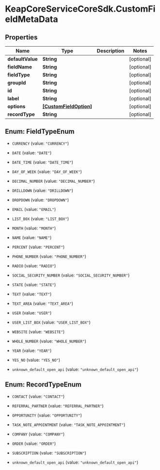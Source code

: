 # KeapCoreServiceCoreSdk.CustomFieldMetaData

## Properties

Name | Type | Description | Notes
------------ | ------------- | ------------- | -------------
**defaultValue** | **String** |  | [optional] 
**fieldName** | **String** |  | [optional] 
**fieldType** | **String** |  | [optional] 
**groupId** | **String** |  | [optional] 
**id** | **String** |  | [optional] 
**label** | **String** |  | [optional] 
**options** | [**[CustomFieldOption]**](CustomFieldOption.md) |  | [optional] 
**recordType** | **String** |  | [optional] 



## Enum: FieldTypeEnum


* `CURRENCY` (value: `"CURRENCY"`)

* `DATE` (value: `"DATE"`)

* `DATE_TIME` (value: `"DATE_TIME"`)

* `DAY_OF_WEEK` (value: `"DAY_OF_WEEK"`)

* `DECIMAL_NUMBER` (value: `"DECIMAL_NUMBER"`)

* `DRILLDOWN` (value: `"DRILLDOWN"`)

* `DROPDOWN` (value: `"DROPDOWN"`)

* `EMAIL` (value: `"EMAIL"`)

* `LIST_BOX` (value: `"LIST_BOX"`)

* `MONTH` (value: `"MONTH"`)

* `NAME` (value: `"NAME"`)

* `PERCENT` (value: `"PERCENT"`)

* `PHONE_NUMBER` (value: `"PHONE_NUMBER"`)

* `RADIO` (value: `"RADIO"`)

* `SOCIAL_SECURITY_NUMBER` (value: `"SOCIAL_SECURITY_NUMBER"`)

* `STATE` (value: `"STATE"`)

* `TEXT` (value: `"TEXT"`)

* `TEXT_AREA` (value: `"TEXT_AREA"`)

* `USER` (value: `"USER"`)

* `USER_LIST_BOX` (value: `"USER_LIST_BOX"`)

* `WEBSITE` (value: `"WEBSITE"`)

* `WHOLE_NUMBER` (value: `"WHOLE_NUMBER"`)

* `YEAR` (value: `"YEAR"`)

* `YES_NO` (value: `"YES_NO"`)

* `unknown_default_open_api` (value: `"unknown_default_open_api"`)





## Enum: RecordTypeEnum


* `CONTACT` (value: `"CONTACT"`)

* `REFERRAL_PARTNER` (value: `"REFERRAL_PARTNER"`)

* `OPPORTUNITY` (value: `"OPPORTUNITY"`)

* `TASK_NOTE_APPOINTMENT` (value: `"TASK_NOTE_APPOINTMENT"`)

* `COMPANY` (value: `"COMPANY"`)

* `ORDER` (value: `"ORDER"`)

* `SUBSCRIPTION` (value: `"SUBSCRIPTION"`)

* `unknown_default_open_api` (value: `"unknown_default_open_api"`)




